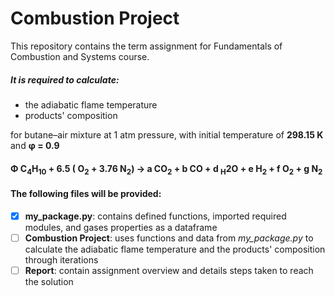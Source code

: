 # Combustion Project
This repository contains the term assignment for Fundamentals of Combustion and Systems course.

##### It is required to calculate:
- the adiabatic flame temperature
- products' composition

for butane–air mixture at 1 atm pressure, with initial temperature of __298.15 K__ and __φ = 0.9__

#### Φ C<sub>4</sub>H<sub>10</sub> + 6.5 ( O<sub>2</sub> + 3.76 N<sub>2</sub>) → a CO<sub>2</sub> + b CO + d <sub>H</sub>2O + e H<sub>2</sub> + f O<sub>2</sub> + g N<sub>2</sub>


#### The following files will be provided:
- [x] __my_package.py__: contains defined functions, imported required modules, and gases properties as a dataframe 
- [ ] __Combustion Project__: uses functions and data from *my_package.py* to calculate the adiabatic flame temperature and the products' composition through iterations
- [ ] __Report__: contain assignment overview and details steps taken to reach the solution
